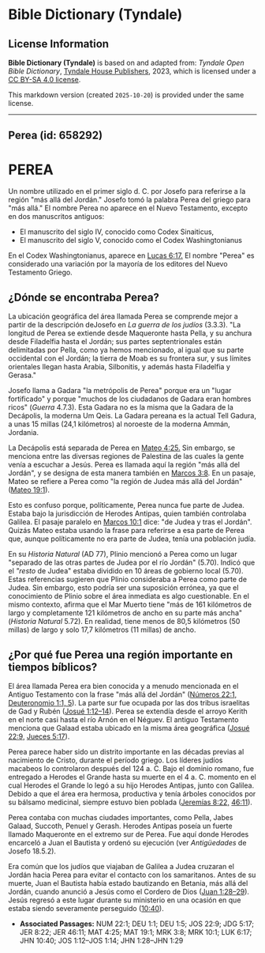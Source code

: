 # Bible Dictionary (Tyndale)

## License Information

**Bible Dictionary (Tyndale)** is based on and adapted from: _Tyndale Open Bible Dictionary_, [Tyndale House Publishers](https://tyndaleopenresources.com/), 2023, which is licensed under a [CC BY-SA 4.0 license](https://creativecommons.org/licenses/by-sa/4.0/legalcode.en).

This markdown version (created `2025-10-20`) is provided under the same license.



--------------------------------

## Perea (id: 658292)

PEREA
=====

Un nombre utilizado en el primer siglo d. C. por Josefo para referirse a la región "más allá del Jordán." Josefo tomó la palabra Perea del griego para "más allá." El nombre Perea no aparece en el Nuevo Testamento, excepto en dos manuscritos antiguos:

* El manuscrito del siglo IV, conocido como Codex Sinaiticus,
* El manuscrito del siglo V, conocido como el Codex Washingtonianus

En el Codex Washingtonianus, aparece en [Lucas 6:17\.](https://ref.ly/Luke6:17) El nombre "Perea" es considerado una variación por la mayoría de los editores del Nuevo Testamento Griego.

¿Dónde se encontraba Perea?
---------------------------

La ubicación geográfica del área llamada Perea se comprende mejor a partir de la descripción deJosefo en *La guerra de los judíos* (3\.3\.3\). "La longitud de Perea se extiende desde Maqueronte hasta Pella, y su anchura desde Filadelfia hasta el Jordán; sus partes septentrionales están delimitadas por Pella, como ya hemos mencionado, al igual que su parte occidental con el Jordán; la tierra de Moab es su frontera sur, y sus límites orientales llegan hasta Arabia, Silbonitis, y además hasta Filadelfia y Gerasa."

Josefo llama a Gadara "la metrópolis de Perea" porque era un "lugar fortificado" y porque "muchos de los ciudadanos de Gadara eran hombres ricos" (*Guerra* 4\.7\.3\). Esta Gadara no es la misma que la Gadara de la Decápolis, la moderna Um Qeis. La Gadara pereana es la actual Tell Gadura, a unas 15 millas (24,1 kilómetros) al noroeste de la moderna Ammán, Jordania.

La Decápolis está separada de Perea en [Mateo 4:25\.](https://ref.ly/Matt4:25) Sin embargo, se menciona entre las diversas regiones de Palestina de las cuales la gente venía a escuchar a Jesús. Perea es llamada aquí la región "más allá del Jordán", y se designa de esta manera también en [Marcos 3:8](https://ref.ly/Mark3:8). En un pasaje, Mateo se refiere a Perea como "la región de Judea más allá del Jordán" ([Mateo 19:1](https://ref.ly/Matt19:1)).

Esto es confuso porque, políticamente, Perea nunca fue parte de Judea. Estaba bajo la jurisdicción de Herodes Antipas, quien también controlaba Galilea. El pasaje paralelo en [Marcos 10:1](https://ref.ly/Mark10:1) dice: "de Judea y tras el Jordán". Quizás Mateo estaba usando la frase para referirse a esa parte de Perea que, aunque políticamente no era parte de Judea, tenía una población judía.

En su *Historia Natural* (AD 77\), Plinio mencionó a Perea como un lugar "separado de las otras partes de Judea por el río Jordán" (5\.70\). Indicó que el *"resto* de Judea" estaba dividido en 10 áreas de gobierno local (5\.70\). Estas referencias sugieren que Plinio consideraba a Perea como parte de Judea. Sin embargo, esto podría ser una suposición errónea, ya que el conocimiento de Plinio sobre el área inmediata es algo cuestionable. En el mismo contexto, afirma que el Mar Muerto tiene "más de 161 kilómetros de largo y completamente 121 kilómetros de ancho en su parte más ancha" (*Historia Natural* 5\.72\). En realidad, tiene menos de 80,5 kilómetros (50 millas) de largo y solo 17,7 kilómetros (11 millas) de ancho.

¿Por qué fue Perea una región importante en tiempos bíblicos?
-------------------------------------------------------------

El área llamada Perea era bien conocida y a menudo mencionada en el Antiguo Testamento con la frase "más allá del Jordán" ([Números 22:1,](https://ref.ly/Num22:1) [Deuteronomio 1:1, 5](https://ref.ly/Deut1:1,Deut1:5)). La parte sur fue ocupada por las dos tribus israelitas de Gad y Rubén ([Josué 1:12–14](https://ref.ly/Josh1:12-Josh1:14)). Perea se extendía desde el arroyo Kerith en el norte casi hasta el río Arnón en el Néguev. El antiguo Testamento menciona que Galaad estaba ubicado en la misma área geográfica ([Josué 22:9,](https://ref.ly/Josh22:9) [Jueces 5:17](https://ref.ly/Judg5:17)).

Perea parece haber sido un distrito importante en las décadas previas al nacimiento de Cristo, durante el período griego. Los líderes judíos macabeos lo controlaron después del 124 a. C. Bajo el dominio romano, fue entregado a Herodes el Grande hasta su muerte en el 4 a. C. momento en el cual Herodes el Grande lo legó a su hijo Herodes Antipas, junto con Galilea. Debido a que el área era hermosa, productiva y tenía árboles conocidos por su bálsamo medicinal, siempre estuvo bien poblada ([Jeremías 8:22,](https://ref.ly/Jer8:22) [46:11](https://ref.ly/Jer46:11)).

Perea contaba con muchas ciudades importantes, como Pella, Jabes Galaad, Succoth, Penuel y Gerash. Herodes Antipas poseía un fuerte llamado Maqueronte en el extremo sur de Perea. Fue aquí donde Herodes encarceló a Juan el Bautista y ordenó su ejecución (ver *Antigüedades* de Josefo 18\.5\.2\).

Era común que los judíos que viajaban de Galilea a Judea cruzaran el Jordán hacia Perea para evitar el contacto con los samaritanos. Antes de su muerte, Juan el Bautista había estado bautizando en Betania, más allá del Jordán, cuando anunció a Jesús como el Cordero de Dios ([Juan 1:28–29](https://ref.ly/John1:28-John1:29)). Jesús regresó a este lugar durante su ministerio en una ocasión en que estaba siendo severamente perseguido ([10:40](https://ref.ly/John10:40)).

* **Associated Passages:** NUM 22:1; DEU 1:1; DEU 1:5; JOS 22:9; JDG 5:17; JER 8:22; JER 46:11; MAT 4:25; MAT 19:1; MRK 3:8; MRK 10:1; LUK 6:17; JHN 10:40; JOS 1:12–JOS 1:14; JHN 1:28–JHN 1:29

